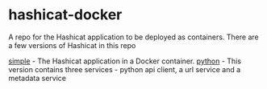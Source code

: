 # hashicat-docker
A repo for the Hashicat application to be deployed as containers. There are a few versions of Hashicat in this repo

[simple](simple/) - The Hashicat application in a Docker container.
[python](python/) - This version contains three services - python api client, a url service and a metadata service
